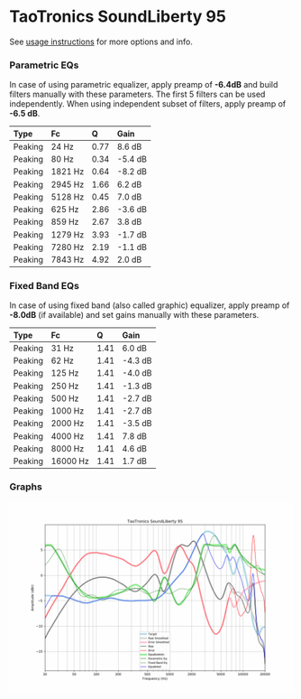 # TaoTronics SoundLiberty 95
See [usage instructions](https://github.com/jaakkopasanen/AutoEq#usage) for more options and info.

### Parametric EQs
In case of using parametric equalizer, apply preamp of **-6.4dB** and build filters manually
with these parameters. The first 5 filters can be used independently.
When using independent subset of filters, apply preamp of **-6.5 dB**.

| Type    | Fc      |    Q | Gain    |
|:--------|:--------|:-----|:--------|
| Peaking | 24 Hz   | 0.77 | 8.6 dB  |
| Peaking | 80 Hz   | 0.34 | -5.4 dB |
| Peaking | 1821 Hz | 0.64 | -8.2 dB |
| Peaking | 2945 Hz | 1.66 | 6.2 dB  |
| Peaking | 5128 Hz | 0.45 | 7.0 dB  |
| Peaking | 625 Hz  | 2.86 | -3.6 dB |
| Peaking | 859 Hz  | 2.67 | 3.8 dB  |
| Peaking | 1279 Hz | 3.93 | -1.7 dB |
| Peaking | 7280 Hz | 2.19 | -1.1 dB |
| Peaking | 7843 Hz | 4.92 | 2.0 dB  |

### Fixed Band EQs
In case of using fixed band (also called graphic) equalizer, apply preamp of **-8.0dB**
(if available) and set gains manually with these parameters.

| Type    | Fc       |    Q | Gain    |
|:--------|:---------|:-----|:--------|
| Peaking | 31 Hz    | 1.41 | 6.0 dB  |
| Peaking | 62 Hz    | 1.41 | -4.3 dB |
| Peaking | 125 Hz   | 1.41 | -4.0 dB |
| Peaking | 250 Hz   | 1.41 | -1.3 dB |
| Peaking | 500 Hz   | 1.41 | -2.7 dB |
| Peaking | 1000 Hz  | 1.41 | -2.7 dB |
| Peaking | 2000 Hz  | 1.41 | -3.5 dB |
| Peaking | 4000 Hz  | 1.41 | 7.8 dB  |
| Peaking | 8000 Hz  | 1.41 | 4.6 dB  |
| Peaking | 16000 Hz | 1.41 | 1.7 dB  |

### Graphs
![](./TaoTronics%20SoundLiberty%2095.png)